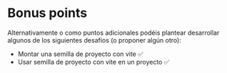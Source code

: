 # Bonus points

Alternativamente o como puntos adicionales podéis plantear desarrollar algunos de los siguientes desafíos (o proponer algún otro):

- Montar una semilla de proyecto con vite ✅
- Usar semilla de proyecto con vite en un proyecto ✅